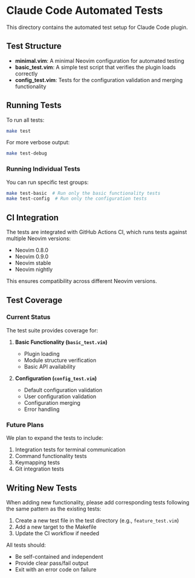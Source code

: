 # Claude Code Automated Tests

This directory contains the automated test setup for Claude Code plugin.

## Test Structure

- **minimal.vim**: A minimal Neovim configuration for automated testing
- **basic_test.vim**: A simple test script that verifies the plugin loads correctly
- **config_test.vim**: Tests for the configuration validation and merging functionality

## Running Tests

To run all tests:

```bash
make test
```

For more verbose output:

```bash
make test-debug
```

### Running Individual Tests

You can run specific test groups:

```bash
make test-basic  # Run only the basic functionality tests
make test-config  # Run only the configuration tests
```

## CI Integration

The tests are integrated with GitHub Actions CI, which runs tests against multiple Neovim versions:
- Neovim 0.8.0
- Neovim 0.9.0
- Neovim stable
- Neovim nightly

This ensures compatibility across different Neovim versions.

## Test Coverage

### Current Status

The test suite provides coverage for:

1. **Basic Functionality (`basic_test.vim`)**
   - Plugin loading
   - Module structure verification
   - Basic API availability

2. **Configuration (`config_test.vim`)**
   - Default configuration validation
   - User configuration validation
   - Configuration merging
   - Error handling

### Future Plans

We plan to expand the tests to include:
1. Integration tests for terminal communication
2. Command functionality tests
3. Keymapping tests
4. Git integration tests

## Writing New Tests

When adding new functionality, please add corresponding tests following the same pattern as the existing tests:

1. Create a new test file in the test directory (e.g., `feature_test.vim`)
2. Add a new target to the Makefile
3. Update the CI workflow if needed

All tests should:
- Be self-contained and independent
- Provide clear pass/fail output
- Exit with an error code on failure